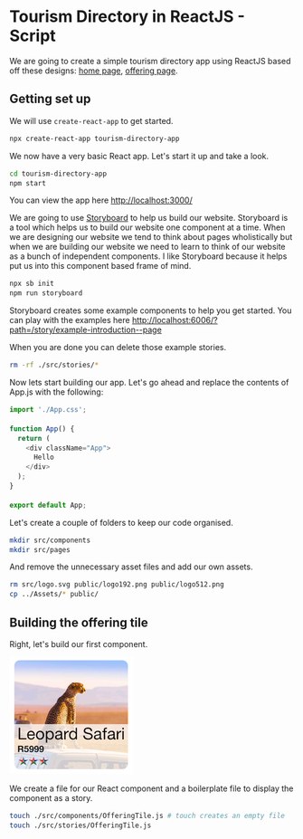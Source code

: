 # Tourism Directory in ReactJS - Script

We are going to create a simple tourism directory app using ReactJS based off these designs: [home page](./Design/Home.png), [offering page](./Design/Offering.png).

## Getting set up

We will use `create-react-app` to get started.

```sh
npx create-react-app tourism-directory-app
```

We now have a very basic React app. Let's start it up and take a look.

```sh
cd tourism-directory-app
npm start
```

You can view the app here [http://localhost:3000/](http://localhost:3000/)

We are going to use [Storyboard](https://storybook.js.org/) to help us build our website. Storyboard is a tool which helps us to build our website one component at a time. When we are designing our website we tend to think about pages wholistically but when we are building our website we need to learn to think of our website as a bunch of independent components. I like Storyboard because it helps put us into this component based frame of mind.

```sh
npx sb init
npm run storyboard
```

Storyboard creates some example components to help you get started. You can play with the examples here [http://localhost:6006/?path=/story/example-introduction--page](http://localhost:6006/?path=/story/example-introduction--page)

When you are done you can delete those example stories.

```sh
rm -rf ./src/stories/*
```

Now lets start building our app. Let's go ahead and replace the contents of App.js with the following:

```js
import './App.css';

function App() {
  return (
    <div className="App">
      Hello
    </div>
  );
}

export default App;
```

Let's create a couple of folders to keep our code organised.

```sh
mkdir src/components
mkdir src/pages
```

And remove the unnecessary asset files and add our own assets.

```sh
rm src/logo.svg public/logo192.png public/logo512.png
cp ../Assets/* public/
```

## Building the offering tile

Right, let's build our first component.

![Offering tile](./Design/Offering%20Tile.png)

We create a file for our React component and a boilerplate file to display the component as a story.

```sh
touch ./src/components/OfferingTile.js # touch creates an empty file
touch ./src/stories/OfferingTile.js
```

